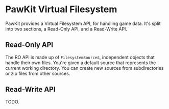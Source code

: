 # PawKit Virtual Filesystem

PawKit provides a Virtual Filesystem API, for handling game data.
It's split into two sections, a Read-Only API, and a Read-Write API.

## Read-Only API

The RO API is made up of `FilesystemSource`s, independent objects that handle their own files.
You're given a default source that represents the current working directory. You can create new sources from subdirectories or zip files from other sources.

## Read-Write API

TODO.
